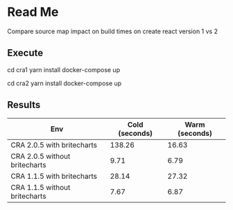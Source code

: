 # Read Me

Compare source map impact on build times on create react version 1 vs 2

## Execute

cd cra1
yarn install
docker-compose up

cd cra2
yarn install
docker-compose up

## Results

| Env                           | Cold (seconds) | Warm (seconds) |
| ----------------------------- | -------------- | -------------- |
| CRA 2.0.5 with britecharts    | 138.26         | 16.63          |
| CRA 2.0.5 without britecharts | 9.71           | 6.79           |
| CRA 1.1.5 with britecharts    | 28.14          | 27.32          |
| CRA 1.1.5 without britecharts | 7.67           | 6.87           |
